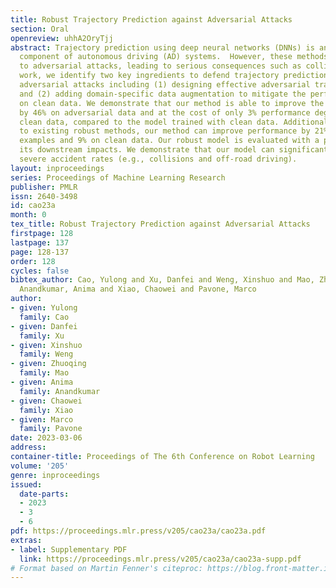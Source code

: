 ```yaml
---
title: Robust Trajectory Prediction against Adversarial Attacks
section: Oral
openreview: uhhA2OryTjj
abstract: Trajectory prediction using deep neural networks (DNNs) is an essential
  component of autonomous driving (AD) systems.  However, these methods are vulnerable
  to adversarial attacks, leading to serious consequences such as collisions. In this
  work, we identify two key ingredients to defend trajectory prediction models against
  adversarial attacks including (1) designing effective adversarial training methods
  and (2) adding domain-specific data augmentation to mitigate the performance degradation
  on clean data. We demonstrate that our method is able to improve the performance
  by 46% on adversarial data and at the cost of only 3% performance degradation on
  clean data, compared to the model trained with clean data. Additionally, compared
  to existing robust methods, our method can improve performance by 21% on adversarial
  examples and 9% on clean data. Our robust model is evaluated with a planner to study
  its downstream impacts. We demonstrate that our model can significantly reduce the
  severe accident rates (e.g., collisions and off-road driving).
layout: inproceedings
series: Proceedings of Machine Learning Research
publisher: PMLR
issn: 2640-3498
id: cao23a
month: 0
tex_title: Robust Trajectory Prediction against Adversarial Attacks
firstpage: 128
lastpage: 137
page: 128-137
order: 128
cycles: false
bibtex_author: Cao, Yulong and Xu, Danfei and Weng, Xinshuo and Mao, Zhuoqing and
  Anandkumar, Anima and Xiao, Chaowei and Pavone, Marco
author:
- given: Yulong
  family: Cao
- given: Danfei
  family: Xu
- given: Xinshuo
  family: Weng
- given: Zhuoqing
  family: Mao
- given: Anima
  family: Anandkumar
- given: Chaowei
  family: Xiao
- given: Marco
  family: Pavone
date: 2023-03-06
address:
container-title: Proceedings of The 6th Conference on Robot Learning
volume: '205'
genre: inproceedings
issued:
  date-parts:
  - 2023
  - 3
  - 6
pdf: https://proceedings.mlr.press/v205/cao23a/cao23a.pdf
extras:
- label: Supplementary PDF
  link: https://proceedings.mlr.press/v205/cao23a/cao23a-supp.pdf
# Format based on Martin Fenner's citeproc: https://blog.front-matter.io/posts/citeproc-yaml-for-bibliographies/
---
```

